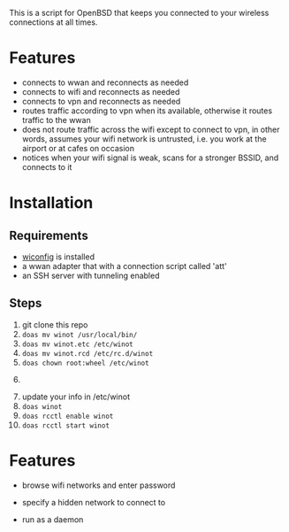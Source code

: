 This is a script for OpenBSD that keeps you connected to your wireless
connections at all times.

# Features

* connects to wwan and reconnects as needed
* connects to wifi and reconnects as needed
* connects to vpn and reconnects as needed
* routes traffic according to vpn when its available, otherwise it routes
  traffic to the wwan
* does not route traffic across the wifi except to connect to vpn, in other
  words, assumes your wifi network is untrusted, i.e. you work at the airport or
  at cafes on occasion
* notices when your wifi signal is weak, scans for a stronger BSSID, and
  connects to it

# Installation

## Requirements

* [wiconfig][1] is installed
* a wwan adapter that with a connection script called 'att'
* an SSH server with tunneling enabled

## Steps

1. git clone this repo
1. ````doas mv winot /usr/local/bin/````
1. ````doas mv winot.etc /etc/winot````
1. ````doas mv winot.rcd /etc/rc.d/winot````
1. ````doas chown root:wheel /etc/winot````
1. ````doas chmod 600 /etc/winot
1. update your info in /etc/winot
1. ````doas winot````
1. ````doas rcctl enable winot````
1. ````doas rcctl start winot````

# Features

* browse wifi networks and enter password
* specify a hidden network to connect to
* run as a daemon

  [1]: https://github.com/devious/wiconfig
